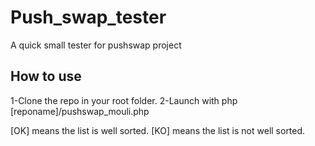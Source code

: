 # Push_swap_tester
A quick small tester for pushswap project

## How to use

1-Clone the repo in your root folder.
2-Launch with php [reponame]/pushswap_mouli.php

[OK] means the list is well sorted.
[KO] means the list is not well sorted.